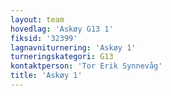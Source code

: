 ```yaml
---
layout: team
hovedlag: 'Askøy G13 1'
fiksid: '32399'
lagnavniturnering: 'Askøy 1'
turneringskategori: G13
kontaktperson: 'Tor Erik Synnevåg'
title: 'Askøy 1'
---
```

